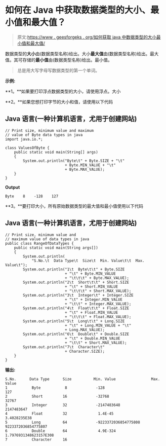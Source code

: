 # 如何在 Java 中获取数据类型的大小、最小值和最大值？

> 原文:[https://www . geesforgeks . org/如何获取 java 中数据类型的大小最小值和最大值/](https://www.geeksforgeeks.org/how-to-get-size-minimum-and-maximum-value-of-data-types-in-java/)

数据类型的**大小**由(数据类型名称)给出。大小**最大值**由(数据类型名称)给出。最大值。其可存储的**最小值**由(数据类型名称)给出。最小值。

> 总是用大写字母写数据类型的第一个单词。

**示例:**

**1。**如果要打印浮点数据类型的大小，请使用浮点。大小

**2。**如果您想打印字节的大小和值，请使用以下代码

## Java 语言(一种计算机语言，尤用于创建网站)

```
// Print size, minimum value and maximum
// value of Byte data types in java
import java.io.*;

class ValuesOfByte {
    public static void main(String[] args)
    {
        System.out.println("Byte\t" + Byte.SIZE + "\t"
                           + Byte.MIN_VALUE + "\t"
                           + Byte.MAX_VALUE);
    }
}
```

**Output**

```
Byte    8    -128    127
```

**3。**要打印大小，所有原始数据类型的最大值和最小值使用以下代码

## Java 语言(一种计算机语言，尤用于创建网站)

```
// Print size, minimum value and 
// maximum value of data types in java
public class RangeOfDataTypes {
    public static void main(String args[])
    {
        System.out.println(
            "S.No.\t  Data Type\t  Size\t  Min. Value\t\t  Max. Value\t");
        System.out.println("1\t  Byte\t\t" + Byte.SIZE
                           + "\t" + Byte.MIN_VALUE
                           + "\t\t\t" + Byte.MAX_VALUE);
        System.out.println("2\t  Short\t\t" + Short.SIZE
                           + "\t" + Short.MIN_VALUE
                           + "\t\t\t" + Short.MAX_VALUE);
        System.out.println("3\t  Integer\t" + Integer.SIZE
                           + "\t" + Integer.MIN_VALUE
                           + "\t\t" + Integer.MAX_VALUE);
        System.out.println("4\t  Float\t\t" + Float.SIZE
                           + "\t" + Float.MIN_VALUE
                           + "\t\t\t" + Float.MAX_VALUE);
        System.out.println("5\t  Long\t\t" + Long.SIZE
                           + "\t" + Long.MIN_VALUE + "\t"
                           + Long.MAX_VALUE);
        System.out.println("6\t  Double\t" + Double.SIZE
                           + "\t" + Double.MIN_VALUE
                           + "\t\t" + Short.MAX_VALUE);
        System.out.println("7\t  Character\t"
                           + Character.SIZE);
    }
}
```

**输出:**

```
S.No.      Data Type      Size          Min. Value                Max. Value
1           Byte           8             -128                       127
2           Short         16             -32768                     32767
3           Integer       32             -2147483648                2147483647
4           Float         32              1.4E-45                   3.4028235E38
5           Long          64             -9223372036854775808       9223372036854775807
6           Double        64              4.9E-324                  1.7976931348623157E308
7           Character     16

```